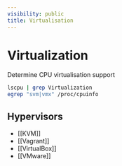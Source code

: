 ```yaml
---
visibility: public
title: Virtualisation
---
```

# Virtualization

Determine CPU virtualisation support

```bash
lscpu | grep Virtualization
egrep "svm|vmx" /proc/cpuinfo
```

## Hypervisors

- [[KVM]]
- [[Vagrant]]
-  [[VirtualBox]]
- [[VMware]]

